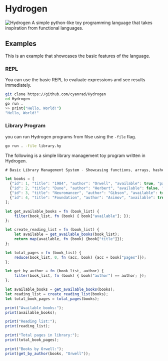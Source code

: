 # Hydrogen
![Hydrogen](https://github.com/cyanrad/Hydrogen/raw/master/src/common/images/hydrogen-dark.png "Hydrogen")
A simple python-like toy programming language that takes inspiration from functional languages.

## Examples
This is an example that showcases the basic features of the language. 

### REPL
You can use the basic REPL to evaluate expressions and see results immediately.
```bash
git clone https://github.com/cyanrad/Hydrogen
cd Hydrogen
go run .
>> print("Hello, World!")
"Hello, World!"
```

### Library Program
you can run Hydrogen programs from filse using the `-file` flag.
```bash
go run . -file library.hy
```

The following is a simple library management toy program written in Hydrogen.

```js
# Basic Library Management System - Showcasing functions, arrays, hashes, and functional style

let books = [
  {"id": 1, "title": "1984", "author": "Orwell", "available": true, "pages": 328},
  {"id": 2, "title": "Dune", "author": "Herbert", "available": false, "pages": 688},
  {"id": 3, "title": "Neuromancer", "author": "Gibson", "available": true, "pages": 271},
  {"id": 4, "title": "Foundation", "author": "Asimov", "available": true, "pages": 244}
];

let get_available_books = fn (book_list) {
    filter(book_list, fn (book) { book["available"]; });
};

let create_reading_list = fn (book_list) {
    let available = get_available_books(book_list);
    return map(available, fn (book) {book["title"]});
};

let total_pages = fn (book_list) {
    reduce(book_list, 0, fn (acc, book) {acc + book["pages"]});
};

let get_by_author = fn (book_list, author) {
    filter(book_list, fn (book) { book["author"] == author; });
};

let available_books = get_available_books(books);
let reading_list = create_reading_list(books);
let total_book_pages = total_pages(books);

print("Available books:");
print(available_books);

print("Reading list:");
print(reading_list);

print("Total pages in library:");
print(total_book_pages);

print("Books by Orwell:");
print(get_by_author(books, "Orwell"));
```

